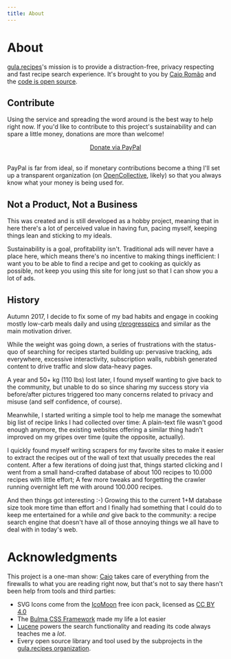 ```yaml
---
title: About
---
```


# About

[gula.recipes][gula]'s mission is to provide a distraction-free,
privacy respecting and fast recipe search experience. It's brought
to you by [Caio Romão][me] and the [code is open source][code].

[gula]: https://gula.recipes
[me]: https://caio.co
[code]: https://github.com/gula-recipes

## Contribute

Using the service and spreading the word around is the best way to help
right now. If you'd like to contribute to this project's sustainability
and can spare a little money, donations are more than welcome!

<center>
<a href="https://www.paypal.me/caioromao/3" class="button is-primary">Donate via PayPal</a>
</center>
<br>

PayPal is far from ideal, so if monetary contributions become a thing
I'll set up a transparent organization (on [OpenCollective][oc], likely)
so that you always know what your money is being used for.

[oc]: https://opencollective.com/

## Not a Product, Not a Business

This was created and is still developed as a hobby project, meaning
that in here there's a lot of perceived value in having fun, pacing
myself, keeping things lean and sticking to my ideals.

Sustainability is a goal, profitability isn't. Traditional ads will
never have a place here, which means there's no incentive to making
things inefficient: I want you to be able to find a recipe and get to
cooking as quickly as possible, not keep you using this site for long
just so that I can show you a lot of ads.

## History

Autumn 2017, I decide to fix some of my bad habits and engage in
cooking mostly low-carb meals daily and using [r/progresspics][pp]
and similar as the main motivation driver.

[pp]: https://www.reddit.com/r/progresspics/

While the weight was going down, a series of frustrations with the
status-quo of searching for recipes started building up: pervasive
tracking, ads everywhere, excessive interactivity, subscription walls,
rubbish generated content to drive traffic and slow data-heavy pages.

A year and 50+ kg (110 lbs) lost later, I found myself wanting to give
back to the community, but unable to do so since sharing my success
story via before/after pictures triggered too many concerns related to
privacy and misuse (and self confidence, of course).

Meanwhile, I started writing a simple tool to help me manage the
somewhat big list of recipe links I had collected over time:
A plain-text file wasn't good enough anymore, the existing websites
offering a similar thing hadn't improved on my gripes over time (quite
the opposite, actually).

I quickly found myself writing scrapers for my favorite sites to make
it easier to extract the recipes out of the wall of text that usually
precedes the real content. After a few iterations of doing just that,
things started clicking and I went from a small hand-crafted database
of about 100 recipes to 10.000 recipes with little effort; A few more
tweaks and forgetting the crawler running overnight left me with
around 100.000 recipes.

And then things got interesting :-) Growing this to the current 1+M
database size took more time than effort and I finally had something
that I could do to keep me entertained for a while _and_ give back to
the community: a recipe search engine that doesn't have all of those
annoying things we all have to deal with in today's web.

# Acknowledgments

This project is a one-man show: [Caio][me] takes care of everything
from the firewalls to what you are reading right now, but that's not
to say there hasn't been help from tools and third parties:

* SVG Icons come from the [IcoMoon](https://icomoon.io/) free icon pack,
  licensed as [CC BY 4.0](https://creativecommons.org/licenses/by/4.0/)
* The [Bulma CSS Framework](https://bulma.io/) made my life a lot easier
* [Lucene](https://lucene.apache.org/core/) powers the search
  functionality and reading its code always teaches me a _lot_.
* Every open source library and tool used by the subprojects in the
  [gula.recipes organization][code].
